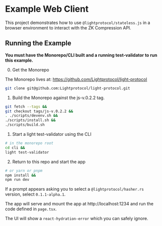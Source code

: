# Example Web Client

This project demonstrates how to use `@lightprotocol/stateless.js` in a browser environment to interact with the ZK Compression API.

## Running the Example

**You must have the Monorepo/CLI built and a running test-validator to run
this example.**

0. Get the Monorepo

The Monorepo lives at: https://github.com/Lightprotocol/light-protocol

```bash
git clone git@github.com:Lightprotocol/light-protocol.git
```

1. Build the Monorepo against the js-v.0.2.2 tag.

```bash
git fetch --tags &&
git checkout tags/js-v.0.2.2 &&
. ./scripts/devenv.sh &&
./scripts/install.sh &&
./scripts/build.sh
```

1. Start a light test-validator using the CLI

```bash
# in the monorepo root
cd cli &&
light test-validator
```

2. Return to this repo and start the app

```bash
# or yarn or pnpm
npm install &&
npm run dev
```

If a prompt appears asking you to select a `@lightprotocol/hasher.rs` version, select `0.1.1-alpha.1`.

The app will serve and mount the app at http://localhost:1234 and run the code defined in `page.tsx`.

The UI will show a `react-hydration-error` which you can safely ignore.
